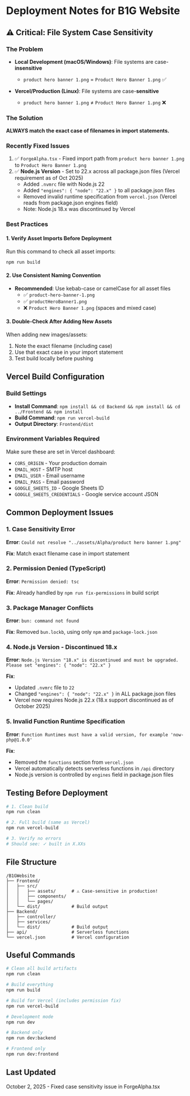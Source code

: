 # Deployment Notes for B1G Website

## ⚠️ Critical: File System Case Sensitivity

### The Problem
- **Local Development (macOS/Windows)**: File systems are case-**insensitive**
  - `product hero banner 1.png` = `Product Hero Banner 1.png` ✅
  
- **Vercel/Production (Linux)**: File systems are case-**sensitive**
  - `product hero banner 1.png` ≠ `Product Hero Banner 1.png` ❌

### The Solution
**ALWAYS match the exact case of filenames in import statements.**

### Recently Fixed Issues
1. ✅ `ForgeAlpha.tsx` - Fixed import path from `product hero banner 1.png` to `Product Hero Banner 1.png`
2. ✅ **Node.js Version** - Set to 22.x across all package.json files (Vercel requirement as of Oct 2025)
   - Added `.nvmrc` file with Node.js 22
   - Added `"engines": { "node": "22.x" }` to all package.json files
   - Removed invalid runtime specification from `vercel.json` (Vercel reads from package.json engines field)
   - Note: Node.js 18.x was discontinued by Vercel

### Best Practices

#### 1. Verify Asset Imports Before Deployment
Run this command to check all asset imports:
```bash
npm run build
```

#### 2. Use Consistent Naming Convention
- **Recommended**: Use kebab-case or camelCase for all asset files
  - ✅ `product-hero-banner-1.png`
  - ✅ `productHeroBanner1.png`
  - ❌ `Product Hero Banner 1.png` (spaces and mixed case)

#### 3. Double-Check After Adding New Assets
When adding new images/assets:
1. Note the exact filename (including case)
2. Use that exact case in your import statement
3. Test build locally before pushing

## Vercel Build Configuration

### Build Settings
- **Install Command**: `npm install && cd Backend && npm install && cd ../Frontend && npm install`
- **Build Command**: `npm run vercel-build`
- **Output Directory**: `Frontend/dist`

### Environment Variables Required
Make sure these are set in Vercel dashboard:
- `CORS_ORIGIN` - Your production domain
- `EMAIL_HOST` - SMTP host
- `EMAIL_USER` - Email username
- `EMAIL_PASS` - Email password
- `GOOGLE_SHEETS_ID` - Google Sheets ID
- `GOOGLE_SHEETS_CREDENTIALS` - Google service account JSON

## Common Deployment Issues

### 1. Case Sensitivity Error
**Error**: `Could not resolve "../assets/Alpha/product hero banner 1.png"`

**Fix**: Match exact filename case in import statement

### 2. Permission Denied (TypeScript)
**Error**: `Permission denied: tsc`

**Fix**: Already handled by `npm run fix-permissions` in build script

### 3. Package Manager Conflicts
**Error**: `bun: command not found`

**Fix**: Removed `bun.lockb`, using only `npm` and `package-lock.json`

### 4. Node.js Version - Discontinued 18.x
**Error**: `Node.js Version "18.x" is discontinued and must be upgraded. Please set "engines": { "node": "22.x" }`

**Fix**: 
- Updated `.nvmrc` file to `22`
- Changed `"engines": { "node": "22.x" }` in ALL package.json files
- Vercel now requires Node.js 22.x (18.x support discontinued as of October 2025)

### 5. Invalid Function Runtime Specification
**Error**: `Function Runtimes must have a valid version, for example 'now-php@1.0.0'`

**Fix**:
- Removed the `functions` section from `vercel.json`
- Vercel automatically detects serverless functions in `/api` directory
- Node.js version is controlled by `engines` field in package.json files

## Testing Before Deployment

```bash
# 1. Clean build
npm run clean

# 2. Full build (same as Vercel)
npm run vercel-build

# 3. Verify no errors
# Should see: ✓ built in X.XXs
```

## File Structure
```
/B1GWebsite
├── Frontend/
│   ├── src/
│   │   ├── assets/      # ⚠️ Case-sensitive in production!
│   │   ├── components/
│   │   └── pages/
│   └── dist/            # Build output
├── Backend/
│   ├── controller/
│   ├── services/
│   └── dist/            # Build output
├── api/                 # Serverless functions
└── vercel.json          # Vercel configuration
```

## Useful Commands

```bash
# Clean all build artifacts
npm run clean

# Build everything
npm run build

# Build for Vercel (includes permission fix)
npm run vercel-build

# Development mode
npm run dev

# Backend only
npm run dev:backend

# Frontend only
npm run dev:frontend
```

## Last Updated
October 2, 2025 - Fixed case sensitivity issue in ForgeAlpha.tsx

